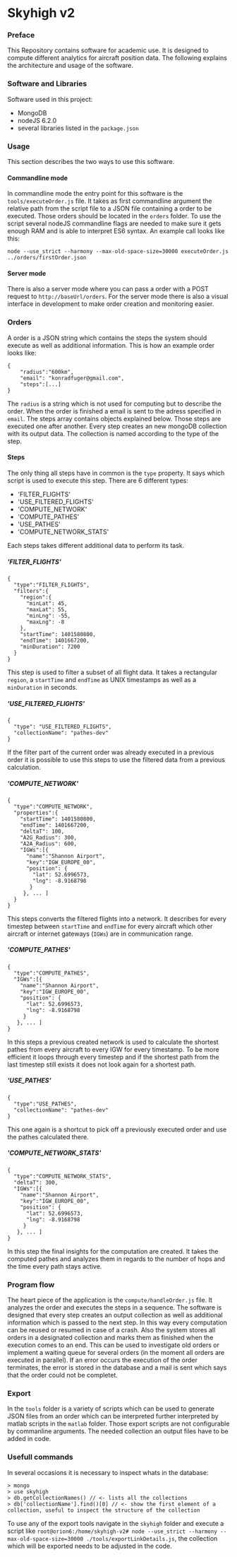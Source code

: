 # Skyhigh v2

### Preface

This Repository contains software for academic use. It is designed to compute different analytics for aircraft position data. The following explains the architecture and usage of the software.


### Software and Libraries

Software used in this project:
* MongoDB
* nodeJS 6.2.0
* several libraries listed in the `package.json`



### Usage

This section describes the two ways to use this software.

#### Commandline mode

In commandline mode the entry point for this software is the `tools/executeOrder.js` file. It takes as first commandline argument the relative path from the script file to a JSON file containing a order to be executed. Those orders should be located in the `orders` folder. To use the script several nodeJS commandline flags are needed to make sure it gets enough RAM and is able to interpret ES6 syntax. An example call looks like this:

`node --use_strict --harmony --max-old-space-size=30000 executeOrder.js ../orders/firstOrder.json`

#### Server mode

There is also a server mode where you can pass a order with a POST request to `http://baseUrl/orders`. For the server mode there is also a visual interface in development to make order creation and monitoring easier.


### Orders

A order is a JSON string which contains the steps the system should execute as well as additional information.
This is how an example order looks like:

```
{
    "radius":"600km",
    "email": "konradfuger@gmail.com",
    "steps":[...]
}
```

The `radius` is a string which is not used for computing but to describe the order. When the order is finished a email is sent to the adress specified in `email`. The steps array contains objects explained below. Those steps are executed one after another. Every step creates an new mongoDB collection with its output data. The collection is named according to the type of the step.

#### Steps

The only thing all steps have in common is the `type` property. It says which script is used to execute this step. There are 6 different types:

* 'FILTER_FLIGHTS'
* 'USE_FILTERED_FLIGHTS'
* 'COMPUTE_NETWORK'
* 'COMPUTE_PATHES'
* 'USE_PATHES'
* 'COMPUTE_NETWORK_STATS'

Each steps takes different additional data to perform its task.

##### 'FILTER_FLIGHTS'

```
{
  "type":"FILTER_FLIGHTS",
  "filters":{
    "region":{
      "minLat": 45,
      "maxLat": 55,
      "minLng": -55,
      "maxLng": -8
    },
    "startTime": 1401580800,
    "endTime": 1401667200,
    "minDuration": 7200
  }
}
```
This step is used to filter a subset of all flight data. It takes a rectangular `region`, a `startTime` and `endTime` as UNIX timestamps as well as a `minDuration` in seconds.

##### 'USE_FILTERED_FLIGHTS'
```
{
  "type": "USE_FILTERED_FLIGHTS",
  "collectionName": "pathes-dev"
}
```

If the filter part of the current order was already executed in a previous order it is possible to use this steps to use the filtered data from a previous calculation.

##### 'COMPUTE_NETWORK'
```
{
  "type":"COMPUTE_NETWORK",
  "properties":{
    "startTime": 1401580800,
    "endTime": 1401667200,
    "deltaT": 100,
    "A2G_Radius": 300,
    "A2A_Radius": 600, 
    "IGWs":[{
      "name":"Shannon Airport",
      "key":"IGW_EUROPE_00",
      "position": {
        "lat": 52.6996573,
        "lng": -8.9168798
       }
     }, ... ]
  }
}
```

This steps converts the filtered flights into a network. It describes for every timestep between `startTime` and `endTime` for every aircraft which other aircraft or internet gateways (`IGWs`) are in communication range.

##### 'COMPUTE_PATHES'
```
{
  "type":"COMPUTE_PATHES",
  "IGWs":[{
    "name":"Shannon Airport",
    "key":"IGW_EUROPE_00",
    "position": {
      "lat": 52.6996573,
      "lng": -8.9168798
     }
   }, ... ]
}
```

In this steps a previous created network is used to calculate the shortest pathes from every aircraft to every IGW for every timestamp. To be more efficient it loops through every timestep and if the shortest path from the last timestep still exists it does not look again for a shortest path.

##### 'USE_PATHES'
```
{
  "type":"USE_PATHES",
  "collectionName": "pathes-dev"
}
```

This one again is a shortcut to pick off a previously executed order and use the pathes calculated there.

##### 'COMPUTE_NETWORK_STATS'
```
{
  "type":"COMPUTE_NETWORK_STATS",
  "deltaT": 300,
  "IGWs":[{
    "name":"Shannon Airport",
    "key":"IGW_EUROPE_00",
    "position": {
      "lat": 52.6996573,
      "lng": -8.9168798
     }
   }, ... ]
}
```

In this step the final insights for the computation are created. It takes the computed pathes and analyzes them in regards to the number of hops and the time every path stays active.


### Program flow

The heart piece of the application is the `compute/handleOrder.js` file. It analyzes the order and executes the steps in a sequence. The software is designed that every step creates an output collection as well as additional information which is passed to the next step. In this way every computation can be reused or resumed in case of a crash. Also the system stores all orders in a designated collection and marks them as finished when the execution comes to an end. This can be used to investigate old orders or implement a waiting queue for several orders (in the moment all orders are executed in parallel). If an error occurs the execution of the order terminates, the error is stored in the database and a mail is sent which says that the order could not be completet.


### Export

In the `tools` folder is a variety of scripts which can be used to generate JSON files from an order which can be interpreted further interpreted by matlab scripts in the `matlab` folder. Those export scripts are not configurable by commanline arguments. The needed collection an output files have to be added in code. 


### Usefull commands

In several occasions it is necessary to inspect whats in the database:

```
> mongo
> use skyhigh
> db.getCollectionNames() // <- lists all the collections
> db['collectionName'].find()[0] // <- show the first element of a collection, useful to inspect the structure of the collection

```

To use any of the export tools navigate in the `skyhigh` folder and execute a script like `root@orion6:/home/skyhigh-v2# node --use_strict --harmony --max-old-space-size=30000 ./tools/exportLinkDetails.js`, the collection which will be exported needs to be adjusted in the code.


